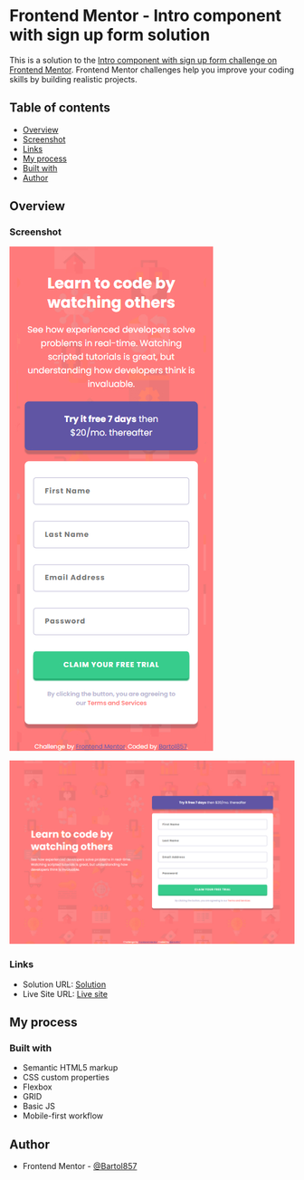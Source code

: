 # Frontend Mentor - Intro component with sign up form solution

This is a solution to the [Intro component with sign up form challenge on Frontend Mentor](https://www.frontendmentor.io/challenges/intro-component-with-signup-form-5cf91bd49edda32581d28fd1). Frontend Mentor challenges help you improve your coding skills by building realistic projects. 

## Table of contents

- [Overview](#overview)
- [Screenshot](#screenshot)
- [Links](#links)
- [My process](#my-process)
- [Built with](#built-with)
- [Author](#author)

## Overview

### Screenshot

![Mobile](./screenshot-mobile.jpg)

![Desktop](./screenshot-desktop.jpg)


### Links

- Solution URL: [Solution](https://github.com/Bartol857/Intro-component-with-sign-up-form-challenge)
- Live Site URL: [Live site](https://bartol857.github.io/Intro-component-with-sign-up-form-challenge/)

## My process

### Built with

- Semantic HTML5 markup
- CSS custom properties
- Flexbox
- GRID
- Basic JS
- Mobile-first workflow

## Author

- Frontend Mentor - [@Bartol857](https://www.frontendmentor.io/profile/Bartol857)